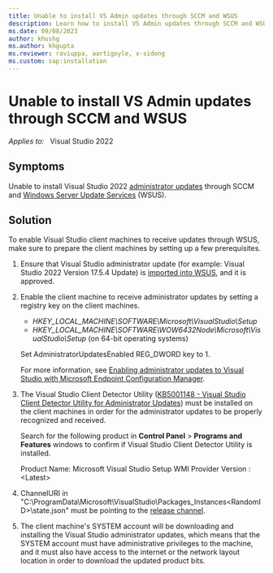 ```yaml
---
title: Unable to install VS Admin updates through SCCM and WSUS
description: Learn how to install VS Admin updates through SCCM and WSUS.
ms.date: 09/08/2023
author: khushg
ms.author: khgupta
ms.reviewer: raviuppa, aartigoyle, v-sidong
ms.custom: sap:installation
---
```

# Unable to install VS Admin updates through SCCM and WSUS

_Applies to:_ &nbsp; Visual Studio 2022

## Symptoms

Unable to install Visual Studio 2022 [administrator updates](/visualstudio/install/applying-administrator-updates) through SCCM and [Windows Server Update Services](/windows-server/administration/windows-server-update-services/get-started/windows-server-update-services-wsus) (WSUS).

## Solution

To enable Visual Studio client machines to receive updates through WSUS, make sure to prepare the client machines by setting up a few prerequisites.

1. Ensure that Visual Studio administrator update (for example: Visual Studio 2022 Version 17.5.4 Update) is [imported into WSUS](/mem/configmgr/sum/get-started/synchronize-software-updates), and it is approved.

1. Enable the client machine to receive administrator updates by setting a registry key on the client machines.

   - *HKEY_LOCAL_MACHINE\SOFTWARE\Microsoft\VisualStudio\Setup*
   - *HKEY_LOCAL_MACHINE\SOFTWARE\WOW6432Node\Microsoft\VisualStudio\Setup* (on 64-bit operating systems)

   Set AdministratorUpdatesEnabled REG_DWORD key to 1.

   For more information, see [Enabling administrator updates to Visual Studio with Microsoft Endpoint Configuration Manager](/visualstudio/install/enabling-administrator-updates).

1. The Visual Studio Client Detector Utility ([KB5001148 - Visual Studio Client Detector Utility for Administrator Updates](https://support.microsoft.com/topic/kb5001148-visual-studio-client-detector-utility-for-administrator-updates-ad593454-547c-43c3-b5a3-6f201ae63f03)) must be installed on the client machines in order for the administrator updates to be properly recognized and received.

   Search for the following product in **Control Panel** > **Programs and Features** windows to confirm if Visual Studio Client Detector Utility is installed.

   Product Name: Microsoft Visual Studio Setup WMI Provider
   Version : \<Latest\>

1. ChannelURI in "C:\ProgramData\Microsoft\VisualStudio\Packages\_Instances\<RandomID>\state.json" must be pointing to the [release channel](https://aka.ms/vs/17/release/channel).

1. The client machine's SYSTEM account will be downloading and installing the Visual Studio administrator updates, which means that the SYSTEM account must have administrative privileges to the machine, and it must also have access to the internet or the network layout location in order to download the updated product bits.
